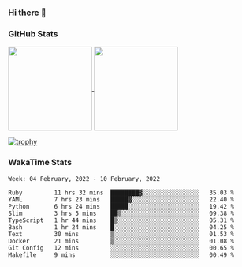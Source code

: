 ### Hi there 👋

### GitHub Stats

<a href="https://github.com/anuraghazra/github-readme-stats">
  <img align="center" height="170px" src="https://github-readme-stats.vercel.app/api/top-langs/?username=tksfjt1024&layout=compact&count_private=true&show_icons=true&show_icons=true&theme=graywhite" />
</a>
<a href="https://github.com/anuraghazra/github-readme-stats">
  <img align="center" height="170px" src="https://github-readme-stats.vercel.app/api?username=tksfjt1024&count_private=true&show_icons=true&show_icons=true&theme=graywhite" />
</a>

[![trophy](https://github-profile-trophy.vercel.app/?username=tksfjt1024)](https://github.com/ryo-ma/github-profile-trophy)

### WakaTime Stats

<!--START_SECTION:waka-->
```text
Week: 04 February, 2022 - 10 February, 2022

Ruby         11 hrs 32 mins  ████████▓░░░░░░░░░░░░░░░░   35.03 % 
YAML         7 hrs 23 mins   █████▓░░░░░░░░░░░░░░░░░░░   22.40 % 
Python       6 hrs 24 mins   █████░░░░░░░░░░░░░░░░░░░░   19.42 % 
Slim         3 hrs 5 mins    ██▒░░░░░░░░░░░░░░░░░░░░░░   09.38 % 
TypeScript   1 hr 44 mins    █▒░░░░░░░░░░░░░░░░░░░░░░░   05.31 % 
Bash         1 hr 24 mins    █░░░░░░░░░░░░░░░░░░░░░░░░   04.25 % 
Text         30 mins         ▒░░░░░░░░░░░░░░░░░░░░░░░░   01.53 % 
Docker       21 mins         ▒░░░░░░░░░░░░░░░░░░░░░░░░   01.08 % 
Git Config   12 mins         ░░░░░░░░░░░░░░░░░░░░░░░░░   00.65 % 
Makefile     9 mins          ░░░░░░░░░░░░░░░░░░░░░░░░░   00.49 % 
```
<!--END_SECTION:waka-->
